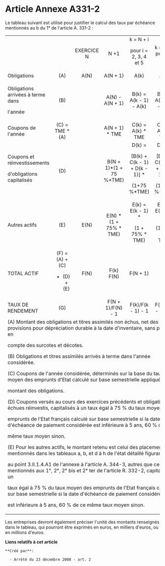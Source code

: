 # Article Annexe A331-2

Le tableau suivant est utilisé pour justifier le calcul des taux par échéance mentionnés au b du 1° de l'article A. 331-2 :

<table>
  <tbody>
    <tr>
      <td>
      </td><td>
      </td><td align="center">EXERCICE N

</td>
      <td align="center">N +1

</td>
      <td align="center">k = N + i

pour i = 2, 3, 4 et 5

</td>
      <td align="center">k = N + i pour i > 5

</td>
    </tr>
    <tr>
      <td>Obligations

</td>
      <td align="center">(A)

</td>
      <td align="center">A(N)

</td>
      <td align="center">A(N + 1)

</td>
      <td align="center">A(k)

</td>
      <td align="center">A(k)

</td>
    </tr>
    <tr>
      <td>

Obligations arrivées à terme dans

l'année

</td>
      <td align="center">(B)

</td>
      <td align="center">
      </td><td align="center">A(N) - A(N + 1)

</td>
      <td align="center">B(k) = A(k - 1) - A(k)

</td>
      <td align="center">B(k) = A(k - 1) - A(k)

</td>
    </tr>
    <tr>
      <td>Coupons de l'année

</td>
      <td align="center">(C) = TME * (A)

</td>
      <td align="center">
      </td><td align="center">A(N + 1) * TME

</td>
      <td align="center">C(k) = A(k) * TME

</td>
      <td align="center">C(k) = A(k) * TME

</td>
    </tr>
    <tr>
      <td>Coupons et réinvestissements 

d'obligations capitalisés

</td>
      <td align="center">(D)

</td>
      <td align="center">
      </td><td align="center">B(N + 1)*(1 + 75 %*TME)

</td>
      <td align="center">D(k) = 

[B(k) + C(k - 1) + D(k - 1)] *

(1+75 %*TME)

</td>
      <td align="center">D(k) = 

[B(k) + C(k - 1) + D(k - 1)] *

(1 + 60 %*TME)

</td>
    </tr>
    <tr>
      <td>Autres actifs

</td>
      <td align="center">(E)

</td>
      <td align="center">E(N)

</td>
      <td align="center">E(N) * (1 + 75% * TME)

</td>
      <td align="center">E(k) = E(k - 1) *

(1 + 75% * TME)

</td>
      <td align="center">E(k) = E(k - 1) *

(1 + 60 % * TME)

</td>
    </tr>
    <tr>
      <td>TOTAL ACTIF

</td>
      <td align="center">(F) = (A) + (C)

+ (D) + (E)

</td>
      <td align="center">F(N)

</td>
      <td align="center">F(k) F(N)

</td>
      <td align="center">F(N + 1)

</td>
      <td align="center">F(k)

</td>
    </tr>
    <tr>
      <td>TAUX DE RENDEMENT

</td>
      <td align="center">(G)

</td>
      <td align="center">
      </td><td align="center">F(N + 1)/F(N) - 1

</td>
      <td align="center">F(k)/F(k - 1) - 1

</td>
      <td align="center">F(k)/F(k - 1) - 1 

</td>
    </tr>
    <tr>
      <td colspan="6">(A) Montant des obligations et titres assimilés non échus, net des provisions pour dépréciation durable
à la date d'inventaire, sans prise en 

compte des surcotes et décotes.

(B) Obligations et titres assimilés arrivés à terme dans l'année considérée.

(C) Coupons de l'année considérée, déterminés sur la base du taux moyen des emprunts d'Etat calculé sur base semestrielle
appliqué au 

montant des obligations.

(D) Coupons versés au cours des exercices précédents et obligations échues réinvestis, capitalisés à un taux égal à 75 % du
taux moyen des 

emprunts de l'Etat français calculé sur base semestrielle si la date d'échéance de paiement considérée est inférieure à 5
ans, 60 % de ce 

même taux moyen sinon.

(E) Pour les autres actifs, le montant retenu est celui des placements mentionnés dans les tableaux a, b, et d à h de l'état
détaillé figurant 

au point 3.II.1.4.A1 de l'annexe à l'article A. 344-3, autres que ceux mentionnés aux 1°, 2°, 2° bis et 2° ter de l'article
R. 332-2, capitalisé à un

taux égal à 75 % du taux moyen des emprunts de l'Etat français calculé sur base semestrielle si la date d'échéance de
paiement considérée 

est inférieure à 5 ans, 60 % de ce même taux moyen sinon.

</td>
    </tr>
  </tbody>
</table>

Les entreprises devront également préciser l'unité des montants renseignés dans le tableau, qui pourront être exprimés en
euros, en milliers d'euros, ou en millions d'euros.

**Liens relatifs à cet article**

	**Créé par**:

	  - Arrêté du 23 décembre 2008 - art. 2
